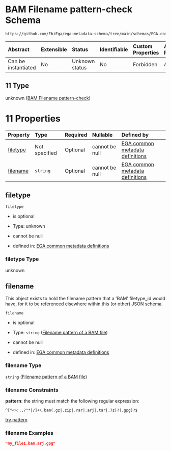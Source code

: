 # BAM Filename pattern-check Schema

```txt
https://github.com/EbiEga/ega-metadata-schema/tree/main/schemas/EGA.common-definitions.json#/definitions/filename-filetype-pattern-check/anyOf/11
```



| Abstract            | Extensible | Status         | Identifiable | Custom Properties | Additional Properties | Access Restrictions | Defined In                                                                                |
| :------------------ | :--------- | :------------- | :----------- | :---------------- | :-------------------- | :------------------ | :---------------------------------------------------------------------------------------- |
| Can be instantiated | No         | Unknown status | No           | Forbidden         | Allowed               | none                | [EGA.common-definitions.json*](../out/EGA.common-definitions.json "open original schema") |

## 11 Type

unknown ([BAM Filename pattern-check](ega-2-definitions-check-filetype-checks-based-on-its-filename-anyof-bam-filename-pattern-check.md))

# 11 Properties

| Property              | Type          | Required | Nullable       | Defined by                                                                                                                                                                                                                                                                                                                                             |
| :-------------------- | :------------ | :------- | :------------- | :----------------------------------------------------------------------------------------------------------------------------------------------------------------------------------------------------------------------------------------------------------------------------------------------------------------------------------------------------- |
| [filetype](#filetype) | Not specified | Optional | cannot be null | [EGA common metadata definitions](ega-2-definitions-check-filetype-checks-based-on-its-filename-anyof-bam-filename-pattern-check-properties-filetype.md "https://github.com/EbiEga/ega-metadata-schema/tree/main/schemas/EGA.common-definitions.json#/definitions/filename-filetype-pattern-check/anyOf/11/properties/filetype")                       |
| [filename](#filename) | `string`      | Optional | cannot be null | [EGA common metadata definitions](ega-2-definitions-check-filetype-checks-based-on-its-filename-anyof-bam-filename-pattern-check-properties-filename-pattern-of-a-bam-file.md "https://github.com/EbiEga/ega-metadata-schema/tree/main/schemas/EGA.common-definitions.json#/definitions/filename-filetype-pattern-check/anyOf/11/properties/filename") |

## filetype



`filetype`

*   is optional

*   Type: unknown

*   cannot be null

*   defined in: [EGA common metadata definitions](ega-2-definitions-check-filetype-checks-based-on-its-filename-anyof-bam-filename-pattern-check-properties-filetype.md "https://github.com/EbiEga/ega-metadata-schema/tree/main/schemas/EGA.common-definitions.json#/definitions/filename-filetype-pattern-check/anyOf/11/properties/filetype")

### filetype Type

unknown

## filename

This object exists to hold the filename pattern that a 'BAM' filetype_id would have, for it to be referenced elsewhere within this (or other) JSON schema.

`filename`

*   is optional

*   Type: `string` ([Filename pattern of a BAM file](ega-2-definitions-check-filetype-checks-based-on-its-filename-anyof-bam-filename-pattern-check-properties-filename-pattern-of-a-bam-file.md))

*   cannot be null

*   defined in: [EGA common metadata definitions](ega-2-definitions-check-filetype-checks-based-on-its-filename-anyof-bam-filename-pattern-check-properties-filename-pattern-of-a-bam-file.md "https://github.com/EbiEga/ega-metadata-schema/tree/main/schemas/EGA.common-definitions.json#/definitions/filename-filetype-pattern-check/anyOf/11/properties/filename")

### filename Type

`string` ([Filename pattern of a BAM file](ega-2-definitions-check-filetype-checks-based-on-its-filename-anyof-bam-filename-pattern-check-properties-filename-pattern-of-a-bam-file.md))

### filename Constraints

**pattern**: the string must match the following regular expression: 

```regexp
^[^<>:;,?"*|/]+\.bam(.gz|.zip|.rar|.arj|.tar|.7z)?(.gpg)?$
```

[try pattern](https://regexr.com/?expression=%5E%5B%5E%3C%3E%3A%3B%2C%3F%22\*%7C%2F%5D%2B%5C.bam\(.gz%7C.zip%7C.rar%7C.arj%7C.tar%7C.7z\)%3F\(.gpg\)%3F%24 "try regular expression with regexr.com")

### filename Examples

```json
"my_file1.bam.arj.gpg"
```
